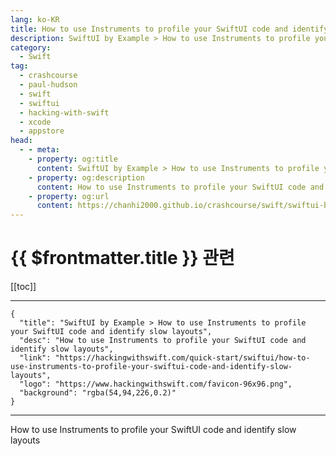 ```yaml
---
lang: ko-KR
title: How to use Instruments to profile your SwiftUI code and identify slow layouts
description: SwiftUI by Example > How to use Instruments to profile your SwiftUI code and identify slow layouts
category:
  - Swift
tag: 
  - crashcourse
  - paul-hudson
  - swift
  - swiftui
  - hacking-with-swift
  - xcode
  - appstore
head:
  - - meta:
    - property: og:title
      content: SwiftUI by Example > How to use Instruments to profile your SwiftUI code and identify slow layouts
    - property: og:description
      content: How to use Instruments to profile your SwiftUI code and identify slow layouts
    - property: og:url
      content: https://chanhi2000.github.io/crashcourse/swift/swiftui-by-example/23-tooling/how-to-use-instruments-to-profile-your-swiftui-code-and-identify-slow-layouts.html
---
```


# {{ $frontmatter.title }} 관련

[[toc]]

---

```component VPCard
{
  "title": "SwiftUI by Example > How to use Instruments to profile your SwiftUI code and identify slow layouts",
  "desc": "How to use Instruments to profile your SwiftUI code and identify slow layouts",
  "link": "https://hackingwithswift.com/quick-start/swiftui/how-to-use-instruments-to-profile-your-swiftui-code-and-identify-slow-layouts",
  "logo": "https://www.hackingwithswift.com/favicon-96x96.png",
  "background": "rgba(54,94,226,0.2)"
}
```

---

<TagLinks />How to use Instruments to profile your SwiftUI code and identify slow layouts